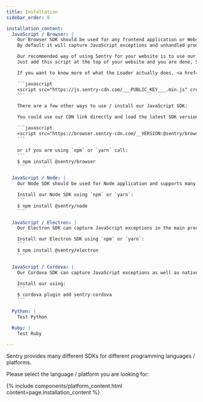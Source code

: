 ```yaml
---
title: Installation
sidebar_order: 0

installation_content:
  JavaScript / Browser: |
    Our Browser SDK should be used for any frontend application or Website.
    By default it will capture JavaScript exceptions and unhandled promises.  In addition we provide many integrations to handle framework specific error handling (e.g. React, Angular Vue, ...)

    Our recommended way of using Sentry for your website is to use our Loader.
    Just add this script at the top of your website and you are done, Sentry is fully setup and will catch errors for you.

    If you want to know more of what the Loader actually does, <a href="#TODO">click here</a>.

    ```javascript
    <script src="https://js.sentry-cdn.com/___PUBLIC_KEY___.min.js" crossorigin="anonymous" />
    ```

    There are a few other ways to use / install our JavaScript SDK:

    You could use our CDN link directly and load the latest SDK version there:

    ```javascript
    <script src="https://browser.sentry-cdn.com/__VERSION:@sentry/browser__/bundle.min.js" crossorigin="anonymous" />
    ```

    or if you are using `npm` or `yarn` call:
    ```
    $ npm install @sentry/browser
    ```

  JavaScript / Node: |
    Our Node SDK should be used for Node application and supports many different framework integrations such as Express, ... #TODO

    Install our Node SDK using `npm` or `yarn`:
    ```
    $ npm install @sentry/node
    ```

  JavaScript / Electron: |
    Our Electron SDK can capture JavaScript exceptions in the main process and renderers, as well as collect native crash reports (Minidumps).

    Install our Electron SDK using `npm` or `yarn`:
    ```
    $ npm install @sentry/electron
    ```

  JavaScript / Cordova: |
    Our Cordova SDK can capture JavaScript exceptions as well as native crashs / exceptions that happen either on iOS or Android.

    Install our using:
    ```
    $ cordova plugin add sentry-cordova
    ```

  Python: |
    Test Python

  Ruby: |
    Test Ruby

---
```


Sentry provides many different SDKs for different programming languages / platforms.

Please select the language / platform you are looking for:

{% include components/platform_content.html content=page.installation_content %}